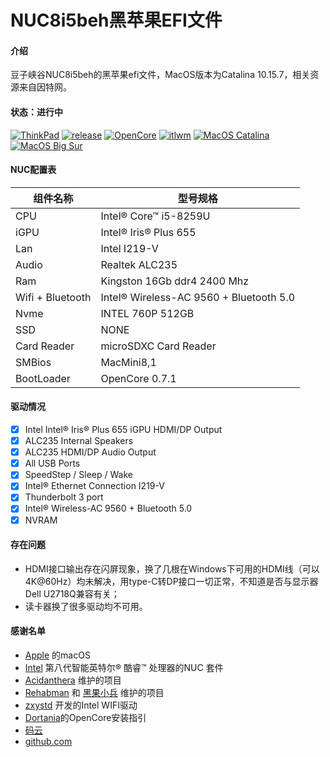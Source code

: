 # NUC8i5beh黑苹果EFI文件

#### 介绍
豆子峡谷NUC8i5beh的黑苹果efi文件，MacOS版本为Catalina 10.15.7，相关资源来自因特网。

#### 状态：进行中
[![ThinkPad](https://img.shields.io/badge/NUC-NUC8i5BEH-blue.svg)](https://ark.intel.com/content/www/cn/zh/ark/products/126148/intel-nuc-kit-nuc8i5beh.html?wapkw=nuc8i5beh) [![release](https://img.shields.io/badge/Download-latest-brightgreen.svg)](https://gitee.com/yalewei/nuc8i5beh/releases) [![OpenCore](https://img.shields.io/badge/OpenCore-0.7.1-blue.svg)](https://github.com/acidanthera/OpenCorePkg/releases/latest) [![itlwm](https://img.shields.io/badge/itlwm-2.0-blue.svg)](https://github.com/OpenIntelWireless/itlwm/releases) [![MacOS Catalina](https://img.shields.io/badge/macOS-10.15.7-brightgreen.svg)](https://www.apple.com/macos/catalina/) [![MacOS Big Sur](https://img.shields.io/badge/macOS-11.4-purple.svg)](https://www.apple.com/macos/big-sur/)

#### NUC配置表

| 组件名称          | 型号规格                                  |
| ---------------- | ---------------------------------------|
| CPU              | Intel® Core™ i5-8259U                  |
| iGPU             | Intel® Iris® Plus 655                  |
| Lan              | Intel I219-V                           |
| Audio            | Realtek ALC235                         |
| Ram              | Kingston 16Gb ddr4 2400 Mhz           |
| Wifi + Bluetooth | Intel® Wireless-AC 9560 + Bluetooth 5.0|
| Nvme             | INTEL 760P 512GB                       |
| SSD              | NONE                                   |
| Card Reader      | microSDXC Card Reader                  |
| SMBios           | MacMini8,1                             |
| BootLoader       | OpenCore 0.7.1                         |


#### 驱动情况

- [x] Intel Intel® Iris® Plus 655 iGPU HDMI/DP Output
- [x] ALC235 Internal Speakers
- [x] ALC235 HDMI/DP Audio Output
- [x] All USB Ports 
- [x] SpeedStep / Sleep / Wake
- [x] Intel® Ethernet Connection I219-V
- [x] Thunderbolt 3 port
- [x] Intel® Wireless-AC 9560 + Bluetooth 5.0
- [x] NVRAM

#### 存在问题
- HDMI接口输出存在闪屏现象，换了几根在Windows下可用的HDMI线（可以4K@60Hz）均未解决，用type-C转DP接口一切正常，不知道是否与显示器Dell U2718Q兼容有关；
- 读卡器换了很多驱动均不可用。

#### 感谢名单

- [Apple](https://www.apple.com) 的macOS
- [Intel](https://ark.intel.com/content/www/cn/zh/ark/products/series/129705/intel-nuc-kit-with-8th-generation-intel-core-processors.html) 第八代智能英特尔® 酷睿™ 处理器的NUC 套件
- [Acidanthera](https://github.com/acidanthera) 维护的项目
- [Rehabman](https://github.com/RehabMan) 和 [黑果小兵](https://github.com/daliansky) 维护的项目
- [zxystd](https://github.com/OpenIntelWireless/itlwm) 开发的Intel WIFI驱动
- [Dortania](https://dortania.github.io/OpenCore-Install-Guide/)的OpenCore安装指引
- [码云](https://gitee.com) 
- [github.com](https://github.com) 



